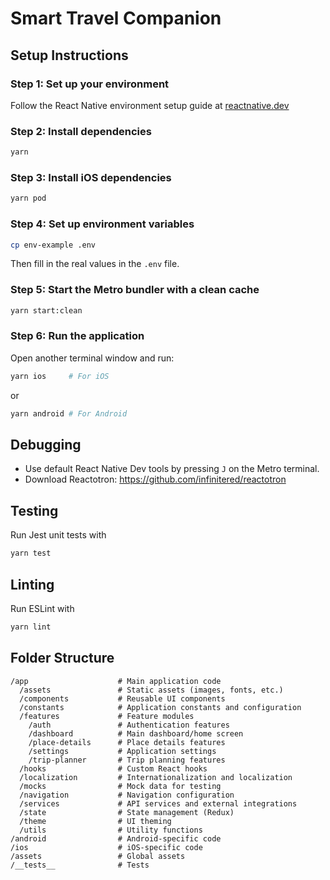 # Smart Travel Companion

## Setup Instructions

### Step 1: Set up your environment
Follow the React Native environment setup guide at [reactnative.dev](https://reactnative.dev/docs/set-up-your-environment)

### Step 2: Install dependencies
```sh
yarn
```

### Step 3: Install iOS dependencies
```sh
yarn pod
```

### Step 4: Set up environment variables
```sh
cp env-example .env
```
Then fill in the real values in the `.env` file.

### Step 5: Start the Metro bundler with a clean cache
```sh
yarn start:clean
```

### Step 6: Run the application
Open another terminal window and run:
```sh
yarn ios     # For iOS
```
or
```sh
yarn android # For Android
```

## Debugging

- Use default React Native Dev tools by pressing `J` on the Metro terminal.
- Download Reactotron: https://github.com/infinitered/reactotron

## Testing
Run Jest unit tests with
```sh
yarn test
```

## Linting
Run ESLint with
```sh
yarn lint
```

## Folder Structure

```
/app                    # Main application code
  /assets               # Static assets (images, fonts, etc.)
  /components           # Reusable UI components
  /constants            # Application constants and configuration
  /features             # Feature modules
    /auth               # Authentication features
    /dashboard          # Main dashboard/home screen
    /place-details      # Place details features
    /settings           # Application settings
    /trip-planner       # Trip planning features
  /hooks                # Custom React hooks
  /localization         # Internationalization and localization
  /mocks                # Mock data for testing
  /navigation           # Navigation configuration
  /services             # API services and external integrations
  /state                # State management (Redux)
  /theme                # UI theming
  /utils                # Utility functions
/android                # Android-specific code
/ios                    # iOS-specific code
/assets                 # Global assets
/__tests__              # Tests
```
